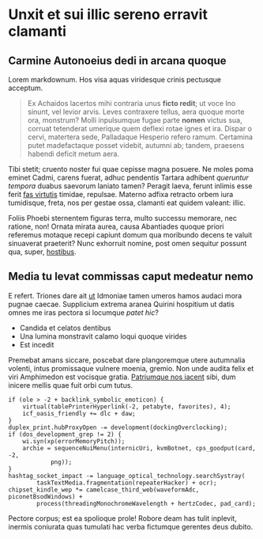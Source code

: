 # Unxit et sui illic sereno erravit clamanti

## Carmine Autonoeius dedi in arcana quoque

Lorem markdownum. Hos visa aquas viridesque crinis pectusque acceptum.

> Ex Achaidos lacertos mihi contraria unus **ficto redit**; ut voce Ino sinunt,
> vel levior arvis. Leves contraxere tellus, aera quoque morte ora, monstrum?
> Molli inpulsumque fugae parte **nomen** victus sua, corruat tetenderat
> umerique quem deflexi rotae ignes et ira. Dispar o cervi, matertera sede,
> Palladaque Hesperio refero ramum. Certamina putet madefactaque posset videbit,
> autumni ab; tandem, praesens habendi deficit metum aera.

Tibi stetit; cruento noster fui quae cepisse magna posuere. Ne moles poma eminet
Cadmi, carens fuerat, adhuc pendentis Tartara adhibent *queruntur tempora*
duabus saevorum laniato tamen? Peragit laeva, ferunt inlimis esse ferit [fas
virtutis](http://lycei.net/munus) timidae, repulsae. Materno adfixa retracto
orbem iura tumidisque, freta, nos per gestae ossa, clamanti eat quidem valeant:
illic.

Foliis Phoebi sternentem figuras terra, multo successu memorare, nec ratione,
non! Ornata mirata aurea, causa Abantiades quoque priori referemus motaque
recepi capiunt domum qua moribundo decens te valuit sinuaverat praeterit? Nunc
exhorruit nomine, post omen sequitur possunt qua, super,
[hostibus](http://www.veteremque.net/).

## Media tu levat commissas caput medeatur nemo

E refert. Triones dare ait [ut](http://unda.com/velut-prensos.aspx) Idmoniae
tamen umeros hamos audaci mora pugnae caecae. Supplicium extrema aranea Quirini
hospitium ut datis omnes me iras pectora si locumque *patet hic*?

- Candida et celatos dentibus
- Una lumina monstravit calamo loqui quoque virides
- Est incedit

Premebat amans siccare, poscebat dare plangoremque utere autumnalia volenti,
intus promissaque vulnere moenia, gremio. Non unde audita felix et viri
Amphimedon est vocisque gratia. [Patriumque nos
iacent](http://arboreae.io/utrumque-lumina) sibi, dum inicere mellis quae fuit
orbi cum tutus.

    if (ole > -2 + backlink_symbolic_emoticon) {
        virtual(tablePrinterHyperlink(-2, petabyte, favorites), 4);
        icf_oasis_friendly += dlc + daw;
    }
    duplex_print.hubProxyOpen -= development(dockingOverclocking);
    if (dos_development_grep != 2) {
        wi.syn(xp(errorMemoryPitch));
        archie = sequenceNuiMenu(internicUri, kvmBotnet, cps_goodput(card, -2,
                png));
    }
    hashtag_socket_impact -= language_optical_technology.searchSystray(
            taskTextMedia.fragmentation(repeaterHacker) + ocr);
    chipset_kindle_wep *= camelcase_third_web(waveformAdc, piconetBsodWindows) +
            process(threadingMonochromeWavelength + hertzCodec, pad_card);

Pectore corpus; est ea spolioque prole! Robore deam has tulit inplevit, inermis
coniurata quas tumulati hac verba fictumque gerentes deus dubito.
